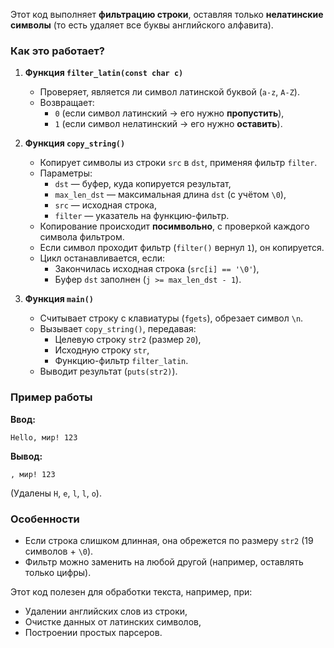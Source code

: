 Этот код выполняет **фильтрацию строки**, оставляя только **нелатинские символы** (то есть удаляет все буквы английского алфавита).  

### **Как это работает?**  
1. **Функция `filter_latin(const char c)`**  
   - Проверяет, является ли символ латинской буквой (`a-z`, `A-Z`).  
   - Возвращает:  
     - `0` (если символ латинский → его нужно **пропустить**),  
     - `1` (если символ нелатинский → его нужно **оставить**).  

2. **Функция `copy_string()`**  
   - Копирует символы из строки `src` в `dst`, применяя фильтр `filter`.  
   - Параметры:  
     - `dst` — буфер, куда копируется результат,  
     - `max_len_dst` — максимальная длина `dst` (с учётом `\0`),  
     - `src` — исходная строка,  
     - `filter` — указатель на функцию-фильтр.  
   - Копирование происходит **посимвольно**, с проверкой каждого символа фильтром.  
   - Если символ проходит фильтр (`filter()` вернул `1`), он копируется.  
   - Цикл останавливается, если:  
     - Закончилась исходная строка (`src[i] == '\0'`),  
     - Буфер `dst` заполнен (`j >= max_len_dst - 1`).  

3. **Функция `main()`**  
   - Считывает строку с клавиатуры (`fgets`), обрезает символ `\n`.  
   - Вызывает `copy_string()`, передавая:  
     - Целевую строку `str2` (размер `20`),  
     - Исходную строку `str`,  
     - Функцию-фильтр `filter_latin`.  
   - Выводит результат (`puts(str2)`).  

### **Пример работы**  
**Ввод:**  
```
Hello, мир! 123
```  
**Вывод:**  
```
, мир! 123
```  
(Удалены `H`, `e`, `l`, `l`, `o`).  

### **Особенности**  
- Если строка слишком длинная, она обрежется по размеру `str2` (19 символов + `\0`).  
- Фильтр можно заменить на любой другой (например, оставлять только цифры).  

Этот код полезен для обработки текста, например, при:  
- Удалении английских слов из строки,  
- Очистке данных от латинских символов,  
- Построении простых парсеров.